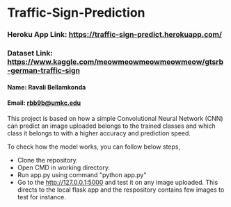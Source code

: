 # Traffic-Sign-Prediction
### Heroku App Link: https://traffic-sign-predict.herokuapp.com/
### Dataset Link: https://www.kaggle.com/meowmeowmeowmeowmeow/gtsrb-german-traffic-sign

#### Name: Ravali Bellamkonda
#### Email: rbb9b@umkc.edu

This project is based on how a simple Convolutional Neural Network (CNN) can predict an image uploaded belongs to the trained classes and which class it belongs to with a higher accuracy and prediction speed.  

To check how the model works, you can follow below steps,  
- Clone the repository.  
- Open CMD in working directory.  
- Run app.py using command "python app.py"  
- Go to the http://127.0.0.1:5000 and test it on any image uploaded. This directs to the local flask app and the respository contains few images to test for instance.
